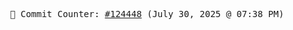 <p align="center">
    <samp>
        📮 Commit Counter: <a href="https://github.com/Javascript-void0/Javascript-void0/commits/main">#124448</a> (July 30, 2025 @ 07:38 PM)
    </samp>
</p>